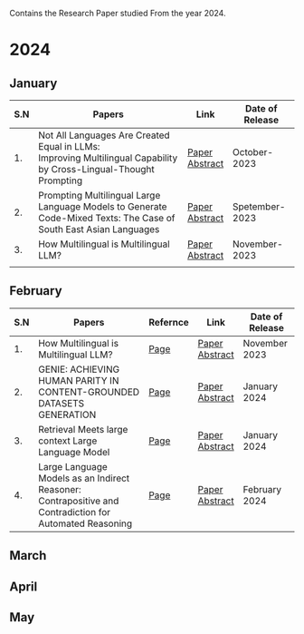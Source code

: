 
Contains the Research Paper studied From the year 2024.

# 2024
## January
| S.N | Papers | Link | Date of Release |
| ---- | ---- | ---- | ---- |
| 1. | Not All Languages Are Created Equal in LLMs: <br>Improving Multilingual Capability by Cross-Lingual-Thought Prompting | [Paper](https://arxiv.org/pdf/2305.07004.pdf)<br>[Abstract](https://arxiv.org/abs/2305.07004) | October-2023 |
| 2. | Prompting Multilingual Large Language Models to Generate Code-Mixed Texts: The Case of South East Asian Languages | [Paper](https://arxiv.org/pdf/2303.13592.pdf)<br>[Abstract](https://arxiv.org/abs/2303.13592) | Spetember-2023 |
| 3. | How Multilingual is Multilingual LLM? | [Paper](https://arxiv.org/pdf/2311.09071.pdf)<br>[Abstract](https://arxiv.org/abs/2311.09071) | November-2023 |
|  |  |  |  |
## February

| S.N | Papers | Refernce | Link | Date of Release |
| ---- | ---- | ---- | ---- | ---- |
| 1. | How Multilingual is Multilingual LLM? | [Page](How_Multilingual_is_Multilingual_LLM) | [Paper](https://arxiv.org/pdf/2311.09071.pdf)<br>[Abstract](https://arxiv.org/abs/2311.09071) | November 2023 |
| 2. | GENIE: ACHIEVING HUMAN PARITY IN CONTENT-GROUNDED DATASETS GENERATION | [Page](GENIE.md) | [Paper](https://arxiv.org/pdf/2401.14367.pdf)<br>[Abstract](https://arxiv.org/abs/2401.14367) | January 2024 |
| 3. | Retrieval Meets large context Large Language Model | [Page](Retrieval_meets_large_context_LLMs.md) | [Paper](https://arxiv.org/pdf/2310.03025.pdf)<br>[Abstract](https://arxiv.org/abs/2310.03025) | January 2024 |
| 4.  | Large Language Models as an Indirect Reasoner: Contrapositive and Contradiction for Automated Reasoning | [Page](Large-Language-Models-as-an-Indirect-Reasoner-Contrapositive-and-Contradiction-for-AutomatedReasoning.md) | [Paper](https://arxiv.org/pdf/2402.03667.pdf)<br>[Abstract](https://arxiv.org/abs/2402.03667) | February 2024 |

## March


## April


## May
